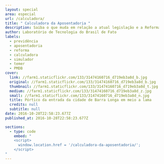 ```yaml
---
layout: special
area: especial
url: /calculadora/
title: " Calculadora da Aposentadoria "
description: Saiba o que muda em relação a atual legislação e a Reforma da Previdência pelo governo de Michel Temer (PMDB)
author: Laboratório de Tecnologia do Brasil de Fato
labels:
  - previdência
  - aposentadoria
  - reforma
  - calculadora
  - simulador
  - temer
  - PMDB
cover:
  link: //farm1.staticflickr.com/133/31474160716_d719eb3a8d_b.jpg
  original: //farm1.staticflickr.com/133/31474160716_d719eb3a8d_b.jpg
  thumbnail: //farm1.staticflickr.com/133/31474160716_d719eb3a8d_t.jpg
  medium: //farm1.staticflickr.com/133/31474160716_d719eb3a8d_z.jpg
  small: //farm1.staticflickr.com/133/31474160716_d719eb3a8d_n.jpg
  title: Pórtico da entrada da cidade de Barra Longa em meio a lama
  credits: null
  subtitle: null
date: 2016-10-28T22:58:23.677Z
published_at: 2016-10-28T22:58:23.677Z

sections:
  - type: code
    embed: "
    <script>
      window.location.href = '/calculadora-da-aposentadoria/';
    </script>
"
---
```

